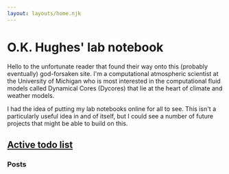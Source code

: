 ```yaml
---
layout: layouts/home.njk
---
```




# O.K. Hughes' lab notebook

Hello to the unfortunate reader that found their way onto this (probably eventually)
god-forsaken site. I'm a computational atmospheric scientist at the University of Michigan
who is most interested in the computational fluid models called Dynamical Cores (Dycores)
that lie at the heart of climate and weather models. 

I had the idea of putting my lab notebooks online for all to see. 
This isn't a particularly useful idea in and of itself, but I could
see a number of future projects that might be able to build on this.


## [Active todo list](posts/todo/2023_09/)

### Posts
